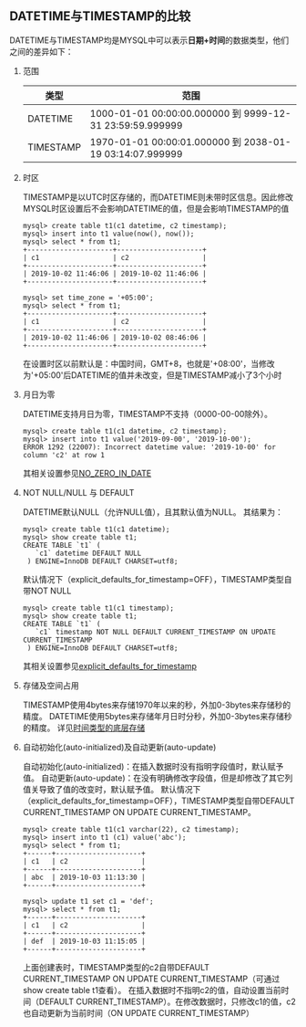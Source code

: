 ## DATETIME与TIMESTAMP的比较
DATETIME与TIMESTAMP均是MYSQL中可以表示**日期+时间**的数据类型，他们之间的差异如下：
1. 范围

    | 类型 | 范围 |
    | ---- | ---- |
    | DATETIME | 1000-01-01 00:00:00.000000 到 9999-12-31 23:59:59.999999 |
    | TIMESTAMP | 1970-01-01 00:00:01.000000 到 2038-01-19 03:14:07.999999 |
    
2. 时区

    TIMESTAMP是以UTC时区存储的，而DATETIME则未带时区信息。因此修改MYSQL时区设置后不会影响DATETIME的值，但是会影响TIMESTAMP的值
    ```
    mysql> create table t1(c1 datetime, c2 timestamp);
    mysql> insert into t1 value(now(), now());
    mysql> select * from t1;
    +---------------------+---------------------+
    | c1                  | c2                  |
    +---------------------+---------------------+
    | 2019-10-02 11:46:06 | 2019-10-02 11:46:06 |
    +---------------------+---------------------+
    
    mysql> set time_zone = '+05:00';    
    mysql> select * from t1;
    +---------------------+---------------------+
    | c1                  | c2                  |
    +---------------------+---------------------+
    | 2019-10-02 11:46:06 | 2019-10-02 08:46:06 |
    +---------------------+---------------------+
    ```
    
    在设置时区以前默认是：中国时间，GMT+8，也就是'+08:00'，当修改为'+05:00'后DATETIME的值并未改变，但是TIMESTAMP减小了3个小时
    
3. 月日为零

    DATETIME支持月日为零，TIMESTAMP不支持（0000-00-00除外）。
    ```
    mysql> create table t1(c1 datetime, c2 timestamp);
    mysql> insert into t1 value('2019-09-00', '2019-10-00');
    ERROR 1292 (22007): Incorrect datetime value: '2019-10-00' for column 'c2' at row 1
    ```
    其相关设置参见[NO_ZERO_IN_DATE](/数据类型：时间类型/时间类型相关设置.md#NO_ZERO_IN_DATE)
    
4. NOT NULL/NULL 与 DEFAULT

    DATETIME默认NULL（允许NULL值），且其默认值为NULL。
    其结果为：
    ```
    mysql> create table t1(c1 datetime);
    mysql> show create table t1;
    CREATE TABLE `t1` (
       `c1` datetime DEFAULT NULL
     ) ENGINE=InnoDB DEFAULT CHARSET=utf8;
    ```
    默认情况下（explicit_defaults_for_timestamp=OFF），TIMESTAMP类型自带NOT NULL
    ```
    mysql> create table t1(c1 timestamp);
    mysql> show create table t1;
    CREATE TABLE `t1` (
       `c1` timestamp NOT NULL DEFAULT CURRENT_TIMESTAMP ON UPDATE CURRENT_TIMESTAMP
     ) ENGINE=InnoDB DEFAULT CHARSET=utf8;
    ```
    其相关设置参见[explicit_defaults_for_timestamp](/数据类型：时间类型/时间类型相关设置.md#explicit_defaults_for_timestamp)

5. 存储及空间占用

    TIMESTAMP使用4bytes来存储1970年以来的秒，外加0-3bytes来存储秒的精度。
    DATETIME使用5bytes来存储年月日时分秒，外加0-3bytes来存储秒的精度。
    详见[时间类型的底层存储](/数据类型：时间类型/时间类型的底层存储.md)
    
6. 自动初始化(auto-initialized)及自动更新(auto-update)

    自动初始化(auto-initialized)：在插入数据时没有指明字段值时，默认赋予值。
    自动更新(auto-update)：在没有明确修改字段值，但是却修改了其它列值关导致了值的改变时，默认赋予值。
    默认情况下（explicit_defaults_for_timestamp=OFF），TIMESTAMP类型自带DEFAULT CURRENT_TIMESTAMP ON UPDATE CURRENT_TIMESTAMP。
    ```
    mysql> create table t1(c1 varchar(22), c2 timestamp);
    mysql> insert into t1 (c1) value('abc');
    mysql> select * from t1;
    +------+---------------------+
    | c1   | c2                  |
    +------+---------------------+
    | abc  | 2019-10-03 11:13:30 |
    +------+---------------------+
    
    mysql> update t1 set c1 = 'def';
    mysql> select * from t1;
    +------+---------------------+
    | c1   | c2                  |
    +------+---------------------+
    | def  | 2019-10-03 11:15:05 |
    +------+---------------------+
    ```
    上面创建表时，TIMESTAMP类型的c2自带DEFAULT CURRENT_TIMESTAMP ON UPDATE CURRENT_TIMESTAMP（可通过show create table t1查看）。
    在插入数据时不指明c2的值，自动设置当前时间（DEFAULT CURRENT_TIMESTAMP）。在修改数据时，只修改c1的值，c2也自动更新为当前时间（ON UPDATE CURRENT_TIMESTAMP）